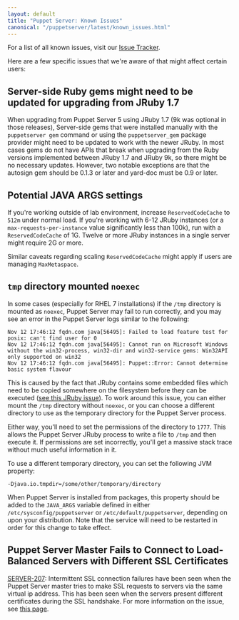 ```yaml
---
layout: default
title: "Puppet Server: Known Issues"
canonical: "/puppetserver/latest/known_issues.html"
---
```



For a list of all known issues, visit our [Issue Tracker](https://tickets.puppet.com/browse/SERVER).

Here are a few specific issues that we're aware of that might affect certain users:

## Server-side Ruby gems might need to be updated for upgrading from JRuby 1.7

When upgrading from Puppet Server 5 using JRuby 1.7 (9k was optional in those releases), Server-side gems that were installed manually with the `puppetserver gem` command or using the `puppetserver_gem` package provider might need to be updated to work with the newer JRuby. In most cases gems do not have APIs that break when upgrading from the Ruby versions implemented between JRuby 1.7 and JRuby 9k, so there might be no necessary updates. However, two notable exceptions are that the autosign gem should be 0.1.3 or later and yard-doc must be 0.9 or later. 

## Potential JAVA ARGS settings

If you're working outside of lab environment, increase `ReservedCodeCache` to `512m` under normal load. If you're working with 6-12 JRuby instances (or a `max-requests-per-instance` value significantly less than 100k), run with a `ReservedCodeCache` of 1G. Twelve or more JRuby instances in a single server might require 2G or more. 

Similar caveats regarding scaling `ReservedCodeCache` might apply if users are managing `MaxMetaspace`.

## `tmp` directory mounted `noexec`

In some cases (especially for RHEL 7 installations) if the `/tmp` directory is
mounted as `noexec`, Puppet Server may fail to run correctly, and you may see an
error in the Puppet Server logs similar to the following:

```
Nov 12 17:46:12 fqdn.com java[56495]: Failed to load feature test for posix: can't find user for 0
Nov 12 17:46:12 fqdn.com java[56495]: Cannot run on Microsoft Windows without the win32-process, win32-dir and win32-service gems: Win32API only supported on win32
Nov 12 17:46:12 fqdn.com java[56495]: Puppet::Error: Cannot determine basic system flavour
```

This is caused by the fact that JRuby contains some embedded files which need to be
copied somewhere on the filesystem before they can be executed
([see this JRuby issue](https://github.com/jruby/jruby/issues/2186)). To work
around this  issue, you can either mount the `/tmp` directory without
`noexec`, or you can choose a different directory to use as the temporary
directory for the Puppet Server process.

Either way, you'll need to set the permissions of the directory to `1777`. This allows the Puppet Server JRuby process to write a file to `/tmp` and then execute it. If permissions are set incorrectly, you'll get a massive stack trace without much useful information in it.

To use a different temporary directory, you can set the following JVM property:

```
-Djava.io.tmpdir=/some/other/temporary/directory
```

When Puppet Server is installed from packages, this property should be added
to the `JAVA_ARGS` variable defined in either `/etc/sysconfig/puppetserver`
or `/etc/default/puppetserver`, depending on upon your distribution. Note that
the service will need to be restarted in order for this change to take effect.

## Puppet Server Master Fails to Connect to Load-Balanced Servers with Different SSL Certificates

[SERVER-207](https://tickets.puppet.com/browse/SERVER-207): Intermittent
SSL connection failures have been seen when the Puppet Server master tries to
make SSL requests to servers via the same virtual ip address.  This has been
seen when the servers present different certificates during the SSL handshake.
For more information on the issue, see
[this page](./ssl_server_certificate_change_and_virtual_ips.markdown).
